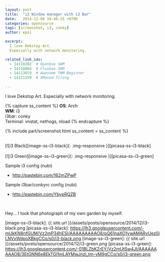 ```yaml
---
layout: post
title:  "i3 Window manager with i3 Bar"
date:   2014-12-06 18:46:15 +0700
categories: opensource
tags: [screenshot, i3, conky]
author: epsi

excerpt:
  I love Dekstop Art.
  Especially with network monitoring.

related_link_ids: 
  - 14110202  # Openbox SWM
  - 14110804  # Fluxbox SWM
  - 14113019  # Awesome TWM Beginner
  - 14121259  # XMonad Tiling
  
---
```


I love Dekstop Art.
Especially with network monitoring.

{% capture ss_content %}
<strong>OS</strong>: Arch<br/>
<strong>WM</strong>: i3<br/>
  i3bar: conky<br/>
  Terminal: vnstat, nethogs, nload
{% endcapture %}

{% include part/screenshot.html ss_content = ss_content %}

<br/>
[![i3 Black][image-ss-i3-black]{: .img-responsive }][picasa-ss-i3-black]
<br/><br/>
[![i3 Green][image-ss-i3-green]{: .img-responsive }][picasa-ss-i3-green]
<br/>

Sample i3 config (nubi)

* <http://pastebin.com/162mZPwP>

Sample i3bar/conkyrc config (nubi)

* <http://pastebin.com/YbypRQZB>

<br/>

Hey... I took that photograph of my own garden by myself.

[//]: <> ( -- -- -- links below -- -- -- )

[image-ss-i3-black]: {{ site.url }}/assets/posts/opensource/2014/12/i3-black.png
[picasa-ss-i3-black]: https://lh3.googleusercontent.com/-mUkKN8nfGUM/Vz2mP34hESI/AAAAAAAAAO8/pQ61naXO1ywAMARvUez0iLNVxWdpoXBkgCCo/s0/i3-black.png
[image-ss-i3-green]: {{ site.url }}/assets/posts/opensource/2014/12/i3-green.png
[picasa-ss-i3-green]: https://lh3.googleusercontent.com/-01BLZbKZrEY/Vz2mUtSw4JI/AAAAAAAAAO8/3EtGNN6e8EkTGl1mLAYMwJnzl_tm-vM9gCCo/s0/i3-green.png

